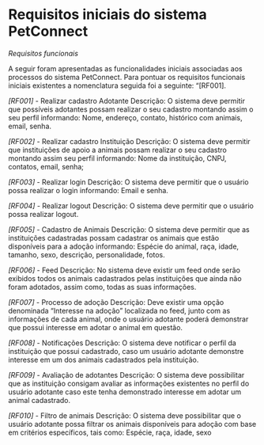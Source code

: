 # Requisitos iniciais do sistema PetConnect

*Requisitos funcionais*

A seguir foram apresentadas as funcionalidades iniciais associadas aos processos do sistema PetConnect. Para pontuar os requisitos funcionais iniciais existentes a nomenclatura seguida foi a seguinte: “[RF001].

*[RF001]* - Realizar cadastro Adotante Descrição: O sistema deve permitir que possíveis adotantes possam realizar o seu cadastro montando assim o seu perfil informando: Nome, endereço, contato, histórico com animais, email, senha.

*[RF002]* - Realizar cadastro Instituição Descrição: O sistema deve permitir que instituições de apoio a animais possam realizar o seu cadastro montando assim seu perfil informando: Nome da instituição, CNPJ, contatos, email, senha;

*[RF003]* - Realizar login Descrição: O sistema deve permitir que o usuário possa realizar o login informando: Email e senha.

*[RF004]* - Realizar logout Descrição: O sistema deve permitir que o usuário possa realizar logout.

*[RF005]* - Cadastro de Animais Descrição: O sistema deve permitir que as instituições cadastradas possam cadastrar os animais que estão disponíveis para a adoção informando: Espécie do animal, raça, idade, tamanho, sexo, descrição, personalidade, fotos.

*[RF006]* - Feed Descrição: No sistema deve existir um feed onde serão exibidos todos os animais cadastrados pelas instituições que ainda não foram adotados, assim como, todas as suas informações.

*[RF007]* - Processo de adoção Descrição: Deve existir uma opção denominada “Interesse na adoção” localizada no feed, junto com as informações de cada animal, onde o usuário adotante poderá demonstrar que possui interesse em adotar o animal em questão.

*[RF008]* - Notificações Descrição: O sistema deve notificar o perfil da instituição que possui cadastrado, caso um usuário adotante demonstre interesse em um dos animais cadastrados pela instituição.

*[RF009]* - Avaliação de adotantes Descrição: O sistema deve possibilitar que as instituição consigam avaliar as informações existentes no perfil do usuário adotante caso este tenha demonstrado interesse em adotar um animal cadastrado.

*[RF010]* - Filtro de animais Descrição: O sistema deve possibilitar que o usuário adotante possa filtrar os animais disponíveis para adoção com base em critérios específicos, tais como: Espécie, raça, idade, sexo